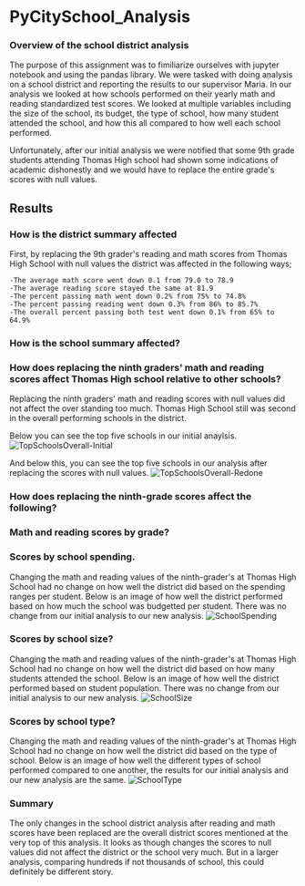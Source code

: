 # PyCitySchool_Analysis

### Overview of the school district analysis
The purpose of this assignment was to fimiliarize ourselves with jupyter notebook and using the pandas library. We were tasked with doing analysis on a 
school district and reporting the results to our supervisor Maria. In our analysis we looked at how schools performed on their yearly math and reading standardized test scores.
We looked at multiple variables including the size of the school, its budget, the type of school, how many student attended the school, and how this all compared to how well
each school performed.

Unfortunately, after our initial analysis we were notified that some 9th grade students attending Thomas High school had shown some indications of academic dishonestly and we
would have to replace the entire grade's scores with null values.



## Results
  ### How is the district summary affected
  First, by replacing the 9th grader's reading and math scores from Thomas High School with null values the district was affected in the following ways;
  
    -The average math score went down 0.1 from 79.0 to 78.9
    -The average reading score stayed the same at 81.9
    -The percent passing math went down 0.2% from 75% to 74.8%
    -The percent passing reading went down 0.3% from 86% to 85.7%
    -The overall percent passing both test went down 0.1% from 65% to 64.9%
  
  
  ### How is the school summary affected?
  
  
  
  ### How does replacing the ninth graders' math and reading scores affect Thomas High school relative to other schools?
  Replacing the ninth graders' math and reading scores with null values did not affect the over standing too much. Thomas High School still was second in the overall
  performing schools in the district.
  
  Below you can see the top five schools in our initial anaylsis.
  ![TopSchoolsOverall-Initial](https://user-images.githubusercontent.com/95730890/150706602-0e8b0883-5807-4e4d-92b8-b0503481342c.PNG)
  
  And below this, you can see the top five schools in our analysis after replacing the scores with null values.
  ![TopSchoolsOverall-Redone](https://user-images.githubusercontent.com/95730890/150706614-4d5f4903-abb8-487a-b835-8f9b1368a8fd.PNG)
  
  
  ### How does replacing the ninth-grade scores affect the following?
  
  ### Math and reading scores by grade?
  
  
  ### Scores by school spending.
  
  Changing the math and reading values of the ninth-grader's at Thomas High School had no change on how well the district did based on the spending ranges per student.
  Below is an image of how well the district performed based on how much the school was budgetted per student. There was no change from our initial analysis to our new analysis.
  ![SchoolSpending](https://user-images.githubusercontent.com/95730890/150708293-fbc77582-11e3-490e-91d4-9b82a617b68b.PNG)
  
  ### Scores by school size?
   Changing the math and reading values of the ninth-grader's at Thomas High School had no change on how well the district did based on how many students attended the school.
   Below is an image of how well the district performed based on student population. There was no change from our initial analysis to our new analysis.
  ![SchoolSize](https://user-images.githubusercontent.com/95730890/150708310-5b464481-2d58-434d-b5e3-82f7bbff7e51.PNG)

  
  ### Scores by school type?
   Changing the math and reading values of the ninth-grader's at Thomas High School had no change on how well the district did based on the type of school.
   Below is an image of how well the different types of school performed compared to one another, the results for our initial analysis and our new analysis are the same.
   ![SchoolType](https://user-images.githubusercontent.com/95730890/150708266-b38c1508-b3c4-4178-a7b8-c447acb24f9e.PNG)
  
  
  ### Summary
  
   The only changes in the school district analysis after reading and  math scores have been replaced are the overall district scores mentioned at the very top of this 
   analysis. It looks as though changes the scores to null values did not affect the district or the school very much. But in a larger analysis, comparing hundreds if not          thousands of school, this could definitely be  different story.

